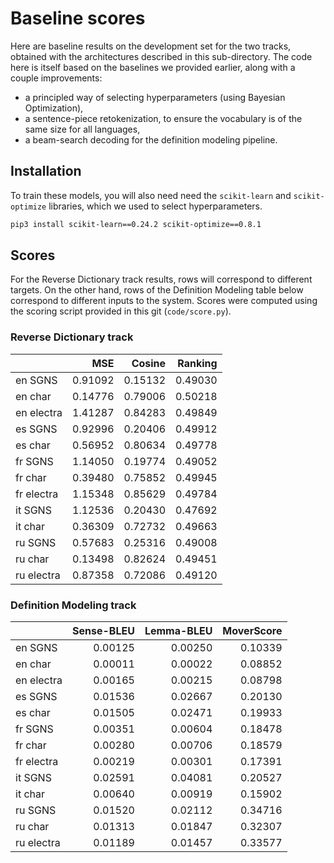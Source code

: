 # Baseline scores

Here are baseline results on the development set for the two tracks, obtained with the architectures described in this sub-directory.
The code here is itself based on the baselines we provided earlier, along with a couple improvements:
- a principled way of selecting hyperparameters (using Bayesian Optimization),
- a sentence-piece retokenization, to ensure the vocabulary is of the same size for all languages,
- a beam-search decoding for the definition modeling pipeline.

## Installation
To train these models, you will also need need the `scikit-learn` and `scikit-optimize` libraries, which we used to select hyperparameters.
```sh
pip3 install scikit-learn==0.24.2 scikit-optimize==0.8.1
```


## Scores
For the Reverse Dictionary track results, rows will correspond to different targets.
On the other hand, rows of the Definition Modeling table below correspond to different inputs to the system.
Scores were computed using the scoring script provided in this git (`code/score.py`).

### Reverse Dictionary track

|            | MSE     | Cosine  | Ranking
|------------|--------:|--------:|--------:
| en SGNS    | 0.91092 | 0.15132 | 0.49030
| en char    | 0.14776 | 0.79006 | 0.50218
| en electra | 1.41287 | 0.84283 | 0.49849
| es SGNS    | 0.92996 | 0.20406 | 0.49912
| es char    | 0.56952 | 0.80634 | 0.49778
| fr SGNS    | 1.14050 | 0.19774 | 0.49052
| fr char    | 0.39480 | 0.75852 | 0.49945
| fr electra | 1.15348 | 0.85629 | 0.49784
| it SGNS    | 1.12536 | 0.20430 | 0.47692
| it char    | 0.36309 | 0.72732 | 0.49663
| ru SGNS    | 0.57683 | 0.25316 | 0.49008
| ru char    | 0.13498 | 0.82624 | 0.49451
| ru electra | 0.87358 | 0.72086 | 0.49120


### Definition Modeling track

|            | Sense-BLEU | Lemma-BLEU | MoverScore
|------------|-----------:|-----------:|-----------:
| en SGNS    | 0.00125    | 0.00250    | 0.10339
| en char    | 0.00011    | 0.00022    | 0.08852
| en electra | 0.00165    | 0.00215    | 0.08798
| es SGNS    | 0.01536    | 0.02667    | 0.20130
| es char    | 0.01505    | 0.02471    | 0.19933
| fr SGNS    | 0.00351    | 0.00604    | 0.18478
| fr char    | 0.00280    | 0.00706    | 0.18579
| fr electra | 0.00219    | 0.00301    | 0.17391
| it SGNS    | 0.02591    | 0.04081    | 0.20527
| it char    | 0.00640    | 0.00919    | 0.15902
| ru SGNS    | 0.01520    | 0.02112    | 0.34716
| ru char    | 0.01313    | 0.01847    | 0.32307
| ru electra | 0.01189    | 0.01457    | 0.33577
